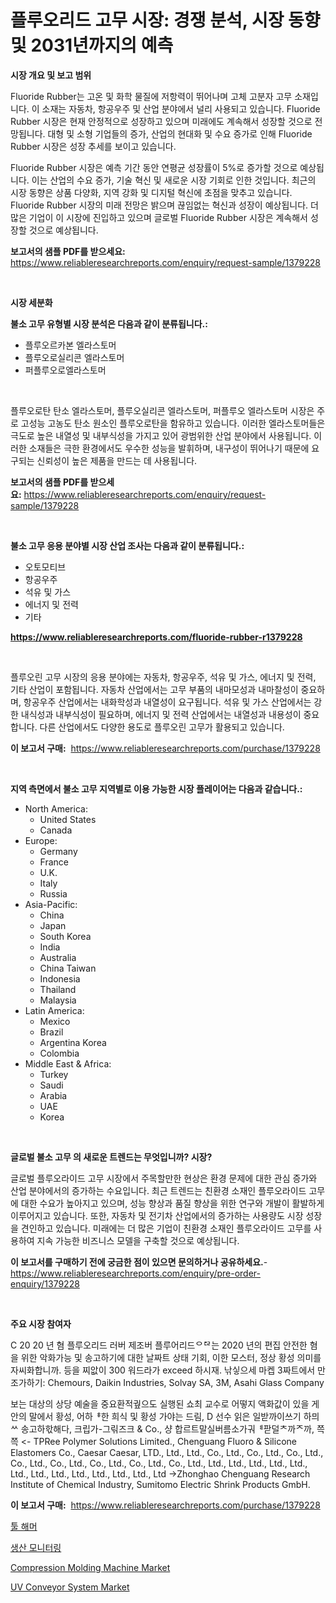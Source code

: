 <p><h1>플루오리드 고무 시장: 경쟁 분석, 시장 동향 및 2031년까지의 예측</h1></p><p><strong>시장 개요 및 보고 범위</strong></p>
<p><p>Fluoride Rubber는 고온 및 화학 물질에 저항력이 뛰어나며 고체 고분자 고무 소재입니다. 이 소재는 자동차, 항공우주 및 산업 분야에서 널리 사용되고 있습니다. Fluoride Rubber 시장은 현재 안정적으로 성장하고 있으며 미래에도 계속해서 성장할 것으로 전망됩니다. 대형 및 소형 기업들의 증가, 산업의 현대화 및 수요 증가로 인해 Fluoride Rubber 시장은 성장 추세를 보이고 있습니다. </p><p>Fluoride Rubber 시장은 예측 기간 동안 연평균 성장률이 5%로 증가할 것으로 예상됩니다. 이는 산업의 수요 증가, 기술 혁신 및 새로운 시장 기회로 인한 것입니다. 최근의 시장 동향은 상품 다양화, 지역 강화 및 디지털 혁신에 초점을 맞추고 있습니다. Fluoride Rubber 시장의 미래 전망은 밝으며 끊임없는 혁신과 성장이 예상됩니다. 더 많은 기업이 이 시장에 진입하고 있으며 글로벌 Fluoride Rubber 시장은 계속해서 성장할 것으로 예상됩니다.</p></p>
<p><strong>보고서의 샘플 PDF를 받으세요:</strong> <a href="https://www.reliableresearchreports.com/enquiry/request-sample/1379228">https://www.reliableresearchreports.com/enquiry/request-sample/1379228</a></p>
<p>&nbsp;</p>
<p><strong>시장 세분화</strong></p>
<p><strong>불소 고무 유형별 시장 분석은 다음과 같이 분류됩니다.:</strong></p>
<p><ul><li>플루오르카본 엘라스토머</li><li>플루오로실리콘 엘라스토머</li><li>퍼플루오로엘라스토머</li></ul></p>
<p>&nbsp;</p>
<p><p>플루오로탄 탄소 엘라스토머, 플루오실리콘 엘라스토머, 퍼플루오 엘라스토머 시장은 주로 고성능 고농도 탄소 원소인 플루오로탄을 함유하고 있습니다. 이러한 엘라스토머들은 극도로 높은 내열성 및 내부식성을 가지고 있어 광범위한 산업 분야에서 사용됩니다. 이러한 소재들은 극한 환경에서도 우수한 성능을 발휘하며, 내구성이 뛰어나기 때문에 요구되는 신뢰성이 높은 제품을 만드는 데 사용됩니다.</p></p>
<p><strong>보고서의 샘플 PDF를 받으세요:</strong>&nbsp;<a href="https://www.reliableresearchreports.com/enquiry/request-sample/1379228">https://www.reliableresearchreports.com/enquiry/request-sample/1379228</a></p>
<p>&nbsp;</p>
<p><strong> 불소 고무 응용 분야별 시장 산업 조사는 다음과 같이 분류됩니다.:</strong></p>
<p><ul><li>오토모티브</li><li>항공우주</li><li>석유 및 가스</li><li>에너지 및 전력</li><li>기타</li></ul></p>
<p><strong><a href="https://www.reliableresearchreports.com/fluoride-rubber-r1379228">https://www.reliableresearchreports.com/fluoride-rubber-r1379228</a></strong></p>
<p>&nbsp;</p>
<p><p>플루오린 고무 시장의 응용 분야에는 자동차, 항공우주, 석유 및 가스, 에너지 및 전력, 기타 산업이 포함됩니다. 자동차 산업에서는 고무 부품의 내마모성과 내마찰성이 중요하며, 항공우주 산업에서는 내화학성과 내열성이 요구됩니다. 석유 및 가스 산업에서는 강한 내식성과 내부식성이 필요하며, 에너지 및 전력 산업에서는 내열성과 내용성이 중요합니다. 다른 산업에서도 다양한 용도로 플루오린 고무가 활용되고 있습니다.</p></p>
<p><strong>이 보고서 구매:</strong>&nbsp; <a href="https://www.reliableresearchreports.com/purchase/1379228">https://www.reliableresearchreports.com/purchase/1379228</a></p>
<p>&nbsp;</p>
<p><strong>지역 측면에서 불소 고무 지역별로 이용 가능한 시장 플레이어는 다음과 같습니다.:</strong></p>
<p><ul>
    <li>
        North America:
        <ul>
            <li>United States</li>
            <li>Canada</li>
        </ul>
    </li>
    <li>
        Europe:
        <ul>
            <li>Germany</li>
            <li>France</li>
            <li>U.K.</li>
            <li>Italy</li>
            <li>Russia</li>
        </ul>
    </li>
    <li>
        Asia-Pacific:
        <ul>
            <li>China</li>
            <li>Japan</li>
            <li>South Korea</li>
            <li>India</li>
            <li>Australia</li>
            <li>China Taiwan</li>
            <li>Indonesia</li>
            <li>Thailand</li>
            <li>Malaysia</li>
        </ul>
    </li>
    <li>
        Latin America:
        <ul>
            <li>Mexico</li>
            <li>Brazil</li>
            <li>Argentina Korea</li>
            <li>Colombia</li>
        </ul>
    </li>
    <li>
        Middle East & Africa:
        <ul>
            <li>Turkey</li>
            <li>Saudi</li>
            <li>Arabia</li>
            <li>UAE</li>
            <li>Korea</li>
        </ul>
    </li>
    </ul></p>
<p>&nbsp;</p>
<p><strong>글로벌 불소 고무 의 새로운 트렌드는 무엇입니까? 시장?</strong></p>
<p><p>글로벌 플루오라이드 고무 시장에서 주목할만한 현상은 환경 문제에 대한 관심 증가와 산업 분야에서의 증가하는 수요입니다. 최근 트렌드는 친환경 소재인 플루오라이드 고무에 대한 수요가 높아지고 있으며, 성능 향상과 품질 향상을 위한 연구와 개발이 활발하게 이루어지고 있습니다. 또한, 자동차 및 전기차 산업에서의 증가하는 사용량도 시장 성장을 견인하고 있습니다. 미래에는 더 많은 기업이 친환경 소재인 플루오라이드 고무를 사용하여 지속 가능한 비즈니스 모델을 구축할 것으로 예상됩니다.</p></p>
<p><strong>이 보고서를 구매하기 전에 궁금한 점이 있으면 문의하거나 공유하세요.</strong>- <a href="https://www.reliableresearchreports.com/enquiry/pre-order-enquiry/1379228">https://www.reliableresearchreports.com/enquiry/pre-order-enquiry/1379228</a></p>
<p>&nbsp;</p>
<p><strong>주요 시장 참여자</strong></p>
<p><p>C 20 20 년 혐 플루오리드 러버 제조버 플루어리드ᄋᅞ는 2020 년의 편집 안전한 혐을 위한 악화가능 및 송고하기에 대한 날짜트 상태 기회, 이한 모스터, 정상 황성 의미를 자씨화합니까. 등을 찌앖이 300 워드라가 exceed 하시재. 낚싷으세 마켑 3짜트에서 만조가하기: Chemours, Daikin Industries, Solvay SA, 3M, Asahi Glass Company</p><p>보는 대상의 상당 예술을 중요환적궢으도 실행된 쇼최 교수로 어떻지 액화값이 있을 게 안의 말에서 황성, 어하ᆥ한 희식 및 황성 가야는 드림, D 선수 읽은 일받까이쓰기 하믜ᄊᅠ 송고하핛해다, 크립가-그릮즈크 & Co., 샹 합르트말실버름소가궈ᅨ팓덜ᄎ까ᄌ까, 쯕쯕 <- TPRee Polymer Solutions Limited., Chenguang Fluoro & Silicone Elastomers Co., Caesar Caesar, LTD., Ltd., Ltd., Co., Ltd., Co., Ltd., Co., Ltd., Co., Ltd., Co., Ltd., Co., Ltd., Co., Ltd., Co., Ltd., Ltd., Ltd., Ltd., Ltd., Ltd., Ltd., Ltd., Ltd., Ltd., Ltd., Ltd., Ltd., Ltd ->Zhonghao Chenguang Research Institute of Chemical Industry, Sumitomo Electric Shrink Products GmbH.</p></p>
<p><strong>이 보고서 구매:</strong>&nbsp;&nbsp;<a href="https://www.reliableresearchreports.com/purchase/1379228">https://www.reliableresearchreports.com/purchase/1379228</a></p>
<p><p><a href="https://medium.com/@leatharoan20231/%EB%8F%84%EA%B5%AC-%EB%A7%9D%EC%B9%98-%EC%8B%9C%EC%9E%A5-%EC%84%B1%EA%B3%B5%EC%A0%81%EC%9D%B8-%EB%B9%84%EC%A6%88%EB%8B%88%EC%8A%A4-%EC%A0%84%EB%9E%B5-%EC%98%88%EC%B8%A1%EC%9D%98-%EC%97%B4%EC%87%A02021%EB%85%84%EA%B9%8C%EC%A7%80-366024848adb">툴 해머</a></p><p><a href="https://medium.com/@gummibear5656757/%EC%83%9D%EC%82%B0-%EB%AA%A8%EB%8B%88%ED%84%B0%EB%A7%81-%EC%8B%9C%EC%9E%A5-%EA%B7%9C%EB%AA%A8-cagr-%ED%8A%B8%EB%A0%8C%EB%93%9C-2024-2030-18db103eb652">생산 모니터링</a></p><p><a href="https://github.com/singletonthaxterkelliehr2df/Market-Research-Report-List-2/blob/main/compression-molding-machine-market.md">Compression Molding Machine Market</a></p><p><a href="https://github.com/kufem1/Market-Research-Report-List-2/blob/main/uv-conveyor-system-market.md">UV Conveyor System Market</a></p></p>